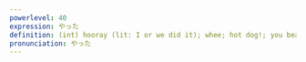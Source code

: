```yaml
---
powerlevel: 40
expression: やった
definition: (int) hooray (lit: I or we did it); whee; hot dog!; you beaut; whacko; yowzer!; whoopee!; yes!; (P)
pronunciation: やった
---
```


